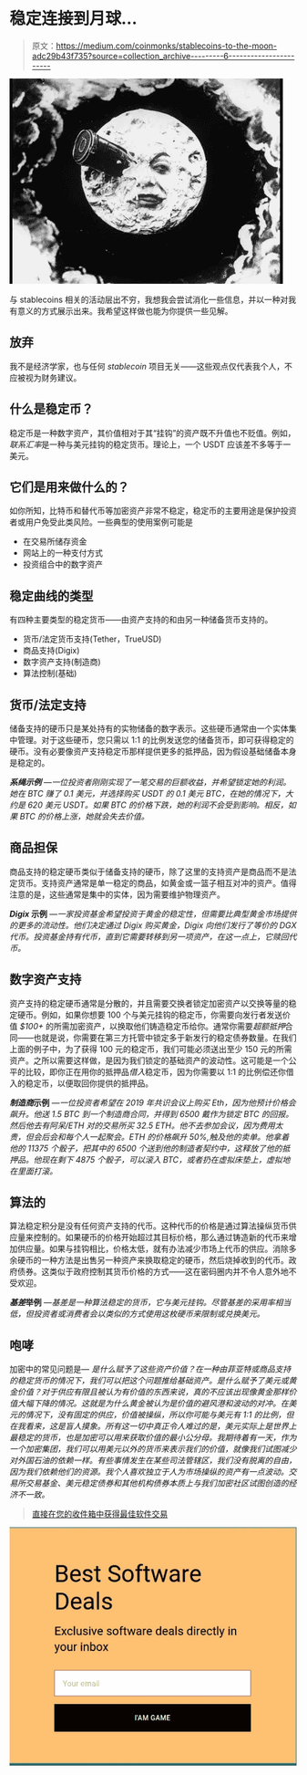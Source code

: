 # 稳定连接到月球…

> 原文：<https://medium.com/coinmonks/stablecoins-to-the-moon-adc29b43f735?source=collection_archive---------6----------------------->

![](img/ff354c084876343a85b428cabcddda7a.png)

与 stablecoins 相关的活动层出不穷，我想我会尝试消化一些信息，并以一种对我有意义的方式展示出来。我希望这样做也能为你提供一些见解。

## 放弃

我不是经济学家，也与任何 *stablecoin* 项目无关——这些观点仅代表我个人，不应被视为财务建议。

## 什么是稳定币？

稳定币是一种数字资产，其价值相对于其“挂钩”的资产既不升值也不贬值。例如，*联系汇率*是一种与美元挂钩的稳定货币。理论上，一个 USDT 应该差不多等于一美元。

## 它们是用来做什么的？

如你所知，比特币和替代币等加密资产非常不稳定，稳定币的主要用途是保护投资者或用户免受此类风险。一些典型的使用案例可能是

*   在交易所储存资金
*   网站上的一种支付方式
*   投资组合中的数字资产

## 稳定曲线的类型

有四种主要类型的稳定货币——由资产支持的和由另一种储备货币支持的。

*   货币/法定货币支持(Tether，TrueUSD)
*   商品支持(Digix)
*   数字资产支持(制造商)
*   算法控制(基础)

## 货币/法定支持

储备支持的硬币只是某处持有的实物储备的数字表示。这些硬币通常由一个实体集中管理。对于这些硬币，您只需以 1:1 的比例发送您的储备货币，即可获得稳定的硬币。没有必要像资产支持稳定币那样提供更多的抵押品，因为假设基础储备本身是稳定的。

***系绳示例*** *—一位投资者刚刚实现了一笔交易的巨额收益，并希望锁定她的利润。她在 BTC 赚了 0.1 美元，并选择购买 USDT 的 0.1 美元 BTC，在她的情况下，大约是 620 美元 USDT。如果 BTC 的价格下跌，她的利润不会受到影响。相反，如果 BTC 的价格上涨，她就会失去价值。*

## 商品担保

商品支持的稳定硬币类似于储备支持的硬币，除了这里的支持资产是商品而不是法定货币。支持资产通常是单一稳定的商品，如黄金或一篮子相互对冲的资产。值得注意的是，这些通常是集中的实体，因为需要维护物理资产。

***Digix* 示例** *—一家投资基金希望投资于黄金的稳定性，但需要比典型黄金市场提供的更多的流动性。他们决定通过 Digix 购买黄金，Digix 向他们发行了等价的 DGX 代币。投资基金持有代币，直到它需要转移到另一项资产，在这一点上，它赎回代币。*

## 数字资产支持

资产支持的稳定硬币通常是分散的，并且需要交换者锁定加密资产以交换等量的稳定硬币。例如，如果你想要 100 个与美元挂钩的稳定币，你需要向发行者发送价值 *$100+* 的所需加密资产，以换取他们铸造稳定币给你。通常你需要*超额抵押*合同——也就是说，你需要在第三方托管中锁定多于新发行的稳定债券数量。在我们上面的例子中，为了获得 100 元的稳定币，我们可能必须送出至少 150 元的所需资产。之所以需要这样做，是因为我们锁定的基础资产的波动性。这可能是一个公平的比较，即你正在用你的抵押品*借入*稳定币，因为你需要以 1:1 的比例偿还你借入的稳定币，以便取回你提供的抵押品。

***制造商*示例** *—一位投资者希望在 2019 年共识会议上购买 Eth，因为他预计价格会飙升。他送 1.5 BTC 到一个制造商合同，并得到 6500 戴作为锁定 BTC 的回报。然后他去有阿呆/ETH 对的交易所买 32.5 ETH。他不去参加会议，因为费用太贵，但会后会和每个人一起聚会。ETH 的价格飙升 50%,触及他的卖单。他拿着他的 11375 个骰子，把其中的 6500 个送到他的制造者契约中，这释放了他的抵押品。他现在剩下 4875 个骰子，可以滚入 BTC，或者扔在虚拟床垫上，虚拟地在里面打滚。*

## 算法的

算法稳定积分是没有任何资产支持的代币。这种代币的价格是通过算法操纵货币供应量来控制的。如果硬币的价格开始超过其目标价格，那么通过铸造新的代币来增加供应量。如果与挂钩相比，价格太低，就有办法减少市场上代币的供应。消除多余硬币的一种方法是出售另一种资产来换取稳定的硬币，然后烧掉收到的代币。政府债券。这类似于政府控制其货币价格的方式——这在密码圈内并不令人意外地不受欢迎。

***基差*举例** *—基差是一种算法稳定的货币，它与美元挂钩。尽管基差的采用率相当低，但投资者或消费者会以类似的方式使用这枚硬币来限制或兑换美元。*

## 咆哮

加密中的常见问题是— *是什么赋予了这些资产价值？*在一种由菲亚特或商品支持的稳定货币的情况下，我们可以把这个问题推给基础资产。*是什么赋予了美元或黄金价值？对于供应有限且被认为有价值的东西来说，真的不应该出现像黄金那样价值大幅下降的情况。这就是为什么黄金被认为是价值的避风港和波动的对冲。在美元的情况下，没有固定的供应，价值被操纵，所以你可能与美元有 1:1 的比例，但在我看来，这是*盲人摸象*。所有这一切中真正令人难过的是，美元实际上是世界上最稳定的货币，也是加密可以用来获取价值的最小公分母。我期待着有一天，作为一个加密集团，我们可以用美元以外的货币来表示我们的价值，就像我们试图减少对外国石油的依赖一样。有些事情发生在某些司法管辖区，我们没有脱离的自由，因为我们依赖他们的资源。我个人喜欢独立于人为市场操纵的资产有一点波动。交易所交易基金、美元稳定债券和其他机构债券本质上与我们加密社区试图创造的经济不一致。*

> [直接在您的收件箱中获得最佳软件交易](https://coincodecap.com/?utm_source=coinmonks)

[![](img/7c0b3dfdcbfea594cc0ae7d4f9bf6fcb.png)](https://coincodecap.com/?utm_source=coinmonks)